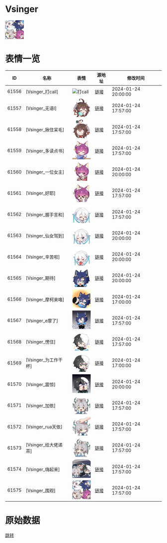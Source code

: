 # Vsinger

<img src="./cover.png" height="60" alt="cover" />

# 表情一览

|ID|名称|表情|源地址|修改时间|
|----|----|----|----|----|
|61556|[Vsinger_打call]|<img src="./pic/061556_%5BVsinger_打call%5D.png" height="60" alt="打call"/>|[链接](https://i0.hdslb.com/bfs/emote/347fc05df38caef223097a0ac120e03167f89b9f.png)|2024-01-24 20:00:00|
|61557|[Vsinger_无语l]|<img src="./pic/061557_%5BVsinger_无语l%5D.png" height="60" alt="无语l"/>|[链接](https://i0.hdslb.com/bfs/emote/c0cb7b66a5e29fcd9da7b9553c3cedc89de78ebc.png)|2024-01-24 17:57:00|
|61558|[Vsinger_揪住呆毛]|<img src="./pic/061558_%5BVsinger_揪住呆毛%5D.png" height="60" alt="揪住呆毛"/>|[链接](https://i0.hdslb.com/bfs/emote/825af5bab1e8f29dd3a26fa36216272ae5e2c6ee.png)|2024-01-24 17:57:00|
|61559|[Vsinger_多读点书]|<img src="./pic/061559_%5BVsinger_多读点书%5D.png" height="60" alt="多读点书"/>|[链接](https://i0.hdslb.com/bfs/emote/858ba543a38bbbf4025ba75abaa74322a6a784b1.png)|2024-01-24 17:57:00|
|61560|[Vsinger_一位女主]|<img src="./pic/061560_%5BVsinger_一位女主%5D.png" height="60" alt="一位女主"/>|[链接](https://i0.hdslb.com/bfs/emote/f4d8e907e0a38c1a5219c789fcae71e8be510337.png)|2024-01-24 20:00:00|
|61561|[Vsinger_好耶]|<img src="./pic/061561_%5BVsinger_好耶%5D.png" height="60" alt="好耶"/>|[链接](https://i0.hdslb.com/bfs/emote/d24e77f939a71034410a7000514d4afa6cd00f5d.png)|2024-01-24 17:57:00|
|61562|[Vsinger_握手言和]|<img src="./pic/061562_%5BVsinger_握手言和%5D.png" height="60" alt="握手言和"/>|[链接](https://i0.hdslb.com/bfs/emote/70d379edf0af667485c812d27af061e3f7677ff0.png)|2024-01-24 17:57:00|
|61563|[Vsinger_仙女驾到]|<img src="./pic/061563_%5BVsinger_仙女驾到%5D.png" height="60" alt="仙女驾到"/>|[链接](https://i0.hdslb.com/bfs/emote/a5fa2b43821f27da248f5bf1f99fc9b5fe401bda.png)|2024-01-24 20:00:00|
|61564|[Vsinger_辛苦啦]|<img src="./pic/061564_%5BVsinger_辛苦啦%5D.png" height="60" alt="辛苦啦"/>|[链接](https://i0.hdslb.com/bfs/emote/445311d64ce93b8b02dc158b9d708cbad24d25ed.png)|2024-01-24 20:00:00|
|61565|[Vsinger_期待]|<img src="./pic/061565_%5BVsinger_期待%5D.png" height="60" alt="期待"/>|[链接](https://i0.hdslb.com/bfs/emote/cec2e9c83afb3e030562b6bd7eff3c329b30a1a5.png)|2024-01-24 20:00:00|
|61566|[Vsinger_摩柯来咯]|<img src="./pic/061566_%5BVsinger_摩柯来咯%5D.png" height="60" alt="摩柯来咯"/>|[链接](https://i0.hdslb.com/bfs/emote/8473e6c5f25b4667a595a1c010ef2b0f4155c143.png)|2024-01-24 17:00:00|
|61567|[Vsinger_e摩了]|<img src="./pic/061567_%5BVsinger_e摩了%5D.png" height="60" alt="e摩了"/>|[链接](https://i0.hdslb.com/bfs/emote/93093dff877187daf2064bb0df3e98a5fffc1120.png)|2024-01-24 17:57:00|
|61568|[Vsinger_愣住]|<img src="./pic/061568_%5BVsinger_愣住%5D.png" height="60" alt="愣住"/>|[链接](https://i0.hdslb.com/bfs/emote/35bb739eca29d8844a7e125f30a2e9f406b964f3.png)|2024-01-24 17:57:00|
|61569|[Vsinger_为工作干杯]|<img src="./pic/061569_%5BVsinger_为工作干杯%5D.png" height="60" alt="为工作干杯"/>|[链接](https://i0.hdslb.com/bfs/emote/f90ebae5e7d7ff174c33b05a3b84f058000f31df.png)|2024-01-24 17:00:00|
|61570|[Vsinger_震惊]|<img src="./pic/061570_%5BVsinger_震惊%5D.png" height="60" alt="震惊"/>|[链接](https://i0.hdslb.com/bfs/emote/68bde0210ac0421fad06854537dee58bae5a848d.png)|2024-01-24 20:00:00|
|61571|[Vsinger_加依]|<img src="./pic/061571_%5BVsinger_加依%5D.png" height="60" alt="加依"/>|[链接](https://i0.hdslb.com/bfs/emote/c45e78cd002adea6985f96d563567b0592f3e139.png)|2024-01-24 17:57:00|
|61572|[Vsinger_rua天依]|<img src="./pic/061572_%5BVsinger_rua天依%5D.png" height="60" alt="rua天依"/>|[链接](https://i0.hdslb.com/bfs/emote/8cb386da657e1e18c9f37707bb707bb2c839cbfc.png)|2024-01-24 17:57:00|
|61573|[Vsinger_给大佬递茶]|<img src="./pic/061573_%5BVsinger_给大佬递茶%5D.png" height="60" alt="给大佬递茶"/>|[链接](https://i0.hdslb.com/bfs/emote/b8e7b7ebb3b100d366a9fed0552930c4a39986a8.png)|2024-01-24 17:57:00|
|61574|[Vsinger_嗨起来]|<img src="./pic/061574_%5BVsinger_嗨起来%5D.png" height="60" alt="嗨起来"/>|[链接](https://i0.hdslb.com/bfs/emote/7f0679c116832ca8690c2deed418fe7110685bb7.png)|2024-01-24 17:57:00|
|61575|[Vsinger_围观]|<img src="./pic/061575_%5BVsinger_围观%5D.png" height="60" alt="围观"/>|[链接](https://i0.hdslb.com/bfs/emote/8b4c828528991ba9a9ed46ed0f869a61ec9b53b5.png)|2024-01-24 17:57:00|

# 原始数据

[跳转](./raw.json)

